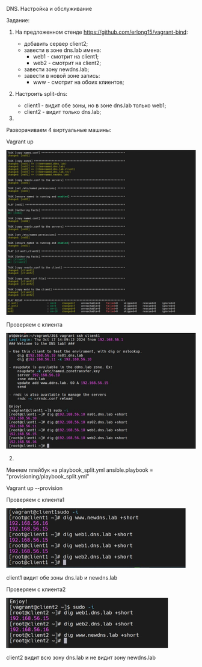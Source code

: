DNS. Настройка и обслуживание

Задание:

1. На предложенном стенде https://github.com/erlong15/vagrant-bind:
   - добавить сервер client2;
   - завести в зоне   dns.lab имена:
     - web1 - смотрит на client1;
     - web2 - смотрит на client2;
   - завести зону newdns.lab;
   - завести в новой зоне запись:
     - www - смотрит на обоих клиентов;
2. Настроить split-dns:
   - client1 - видит обе зоны, но в зоне dns.lab только web1;
   - client2 - видит только dns.lab;


1. 

Разворачиваем 4 виртуальные машины:

Vagrant up

![1](img/1.jpg)


Проверяем с клиента

![2](img/2.jpg)

2.

Меняем плейбук на playbook_split.yml
ansible.playbook = "provisioning/playbook_split.yml"

Vagrant up --provision

Проверяем с клиента1

![3](img/3.jpg)

client1 видит обе зоны dns.lab и newdns.lab


Проверяем с клиента2

![4](img/4.jpg)

client2 видит всю зону dns.lab и не видит зону newdns.lab
